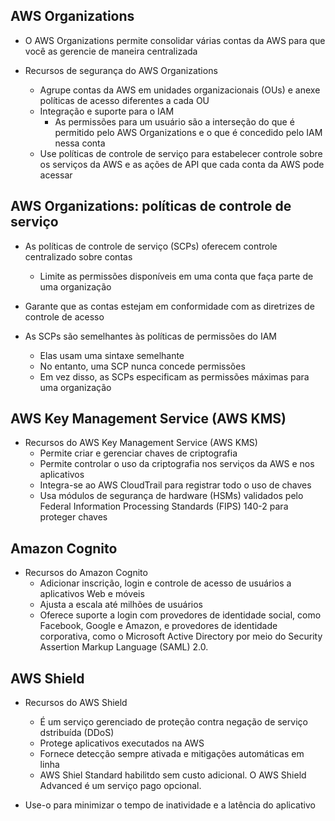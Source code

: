 ## AWS Organizations

- O AWS Organizations permite consolidar várias contas da AWS para que você as gerencie de maneira centralizada

- Recursos de segurança do AWS Organizations
    - Agrupe contas da AWS em unidades organizacionais (OUs) e anexe políticas de acesso diferentes a cada OU
    - Integração e suporte para o IAM
        - As permissões para um usuário são a interseção do que é permitido pelo AWS Organizations e o que é concedido pelo IAM nessa conta
    - Use políticas de controle de serviço para estabelecer controle sobre os serviços da AWS e as ações de API que cada conta da AWS pode acessar

## AWS Organizations: políticas de controle de serviço

- As políticas de controle de serviço (SCPs) oferecem controle centralizado sobre contas
    - Limite as permissões disponíveis em uma conta que faça parte de uma organização

- Garante que as contas estejam em conformidade com as diretrizes de controle de acesso

- As SCPs são semelhantes às políticas de permissões do IAM
    - Elas usam uma sintaxe semelhante
    - No entanto, uma SCP nunca concede permissões
    - Em vez disso, as SCPs especificam as permissões máximas para uma organização

## AWS Key Management Service (AWS KMS)

- Recursos do AWS Key Management Service (AWS KMS)
    - Permite criar e gerenciar chaves de criptografia
    - Permite controlar o uso da criptografia nos serviços da AWS e nos aplicativos
    - Integra-se ao AWS CloudTrail para registrar todo o uso de chaves
    - Usa módulos de segurança de hardware (HSMs) validados pelo Federal Information Processing Standards (FIPS) 140-2 para proteger chaves

## Amazon Cognito 

- Recursos do Amazon Cognito
    - Adicionar inscrição, login e controle de acesso de usuários a aplicativos Web e móveis
    - Ajusta a escala até milhões de usuários
    - Oferece suporte a login com provedores de identidade social, como Facebook, Google e Amazon, e provedores de identidade corporativa, como o Microsoft Active Directory por meio do Security Assertion Markup Language (SAML) 2.0.

## AWS Shield

- Recursos do AWS Shield
    - É um serviço gerenciado de proteção contra negação de serviço dstribuída (DDoS)
    - Protege aplicativos executados na AWS
    - Fornece detecção sempre ativada e mitigações automáticas em linha
    - AWS Shiel Standard habilitdo sem custo adicional. O AWS Shield Advanced é um serviço pago opcional.

- Use-o para minimizar o tempo de inatividade e a latência do aplicativo

